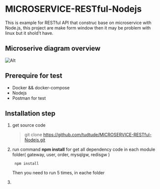 # MICROSERVICE-RESTful-Nodejs
This is example for RESTful API that construc base on microservice with Node.js, this project are make form window then it may be problem with linux but it shold't have.


## Microserive diagram overview

![Alt](https://github.com/tudtude/MICROSERVICE-RESTful-Nodejs/blob/master/Untitled%20Diagram.png)

## Prerequire for test

  - Docker && docker-compose
  - Nodejs 
  - Postman for test
  
## Installation step

  1) get source code
  
        > git clone https://github.com/tudtude/MICROSERVICE-RESTful-Nodejs.git
  
  2) run command **npm install** for get all dependency code in each module folder( gateway, user, order, mysqlgw, redisgw )
    
          npm install
          
     Then you need to run 5 times, in eache folder
     
  3) 
  
      
